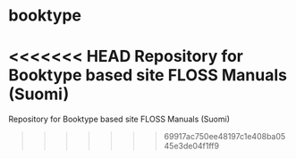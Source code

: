 booktype
========

<<<<<<< HEAD
Repository for Booktype based site FLOSS Manuals (Suomi)
=======
Repository for Booktype based site FLOSS Manuals (Suomi)
>>>>>>> 69917ac750ee48197c1e408ba0545e3de04f1ff9
